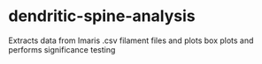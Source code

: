 # dendritic-spine-analysis
Extracts data from Imaris .csv filament files and plots box plots and performs significance testing
